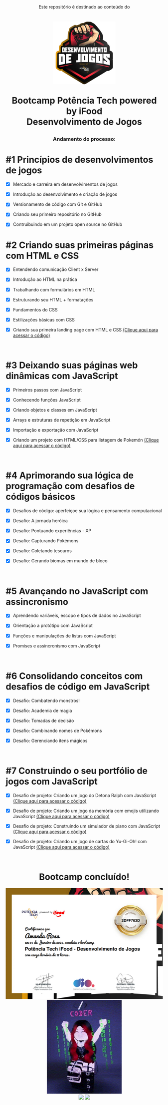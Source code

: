 <div align="center">
Este repositório é destinado ao conteúdo do 



<h1><img height="200vh" src="imagens/logo.png">

Bootcamp Potência Tech powered by iFood <br/> Desenvolvimento de Jogos</h1>

<h3> Andamento do processo:</h3>


</div>

# #1 Princípios de desenvolvimentos de jogos

  - [x] Mercado e carreira em desenvolvimentos de jogos

  - [x] Introdução ao desenvolvimento e criação de jogos

  - [x] Versionamento de código com Git e GitHub

  - [x] Criando seu primeiro repositório no GitHub

  - [x] Contruibuindo em um projeto open source no GitHub


# #2 Criando suas primeiras páginas com HTML e CSS

  - [x] Entendendo comunicação Client x Server

  - [x] Introdução ao HTML na prática

  - [x] Trabalhando com formulários em HTML

  - [x] Estruturando seu HTML + formatações

  - [x] Fundamentos do CSS

  - [x] Estilizações básicas com CSS
  
  - [x] Criando sua primeira landing page com HTML e CSS [(Clique aqui para acessar o código)](https://github.com/amandaiscoding/bootcamp-potencia-tech-powered-by-ifood/tree/main/landing-page)

  <br/>
 

# #3 Deixando suas páginas web dinâmicas com JavaScript

  - [x] Primeiros passos com JavaScript

  - [x] Conhecendo funções JavaScript

  - [x] Criando objetos e classes em JavaScript

  - [x] Arrays e estruturas de repetição em JavaScript

  - [x] Importação e exportação com JavaScript

  - [x] Criando um projeto com HTML/CSS para listagem de Pokemón [(Clique aqui para acessar o código)](https://github.com/amandaiscoding/bootcamp-potencia-tech-powered-by-ifood/tree/main/listagem-pokemons)

  <br/>

# #4 Aprimorando sua lógica de programação com desafios de códigos básicos

  - [x] Desafios de código: aperfeiçoe sua lógica e pensamento computacional

  - [x] Desafio: A jornada heróica

  - [x] Desafio: Pontuando experiências - XP

  - [x] Desafio: Capturando Pokémons
  
  - [x] Desafio: Coletando tesouros

  - [x] Desafio: Gerando biomas em mundo de bloco

 <br/>

# #5 Avançando no JavaScript com assincronismo

  - [x] Aprendendo variáveis, escopo e tipos de dados no JavaScript

  - [x] Orientação a protótipo com JavaScript

  - [x] Funções e manipulações de listas com JavaScript

  - [x] Promises e assincronismo com JavaScript
  
 <br/>

# #6 Consolidando conceitos com desafios de código em JavaScript

  - [x] Desafio: Combatendo monstros!

  - [x] Desafio: Academia de magia

  - [x] Desafio: Tomadas de decisão

  - [x] Desafio: Combinando nomes de Pokémons

  - [x] Desafio: Gerenciando itens mágicos

 <br/>

# #7 Construindo o seu portfólio de jogos com JavaScript

  - [x] Desafio de projeto: Criando um jogo do Detona Ralph com JavaScript [(Clique aqui para acessar o código)](https://github.com/amandaiscoding/bootcamp-potencia-tech-powered-by-ifood/tree/main/detona-ralph)

  - [x] Desafio de projeto: Criando um jogo da memória com emojis utilizando JavaScript [(Clique aqui para acessar o código)](https://github.com/amandaiscoding/bootcamp-potencia-tech-powered-by-ifood/tree/main/jogo-da-memoria)

  - [x] Desafio de projeto: Construindo um simulador de piano com JavaScript [(Clique aqui para acessar o código)](https://github.com/amandaiscoding/bootcamp-potencia-tech-powered-by-ifood/tree/main/piano)

  - [x] Desafio de projeto: Criando um jogo de cartas do Yu-Gi-Oh! com JavaScript [(Clique aqui para acessar o código)](https://github.com/amandaiscoding/bootcamp-potencia-tech-powered-by-ifood/tree/main/yu-gi-oh)

 <br/>

<div align="center">

# Bootcamp concluído!

<img src="./imagens/certificado.png">
<br>
  <img height="300vh" src="./imagens/roblox-happy.gif"><br><a href="www.linkedin.com/in/amandaiscoding"><img height="25vh" src="https://github.com/leticiapalaro/leticiapalaro/blob/main/linkedin.png?raw=true"></a>
  <a href = "amandahaggerty6@gmail.com"><img height="25vh" src="https://github.com/leticiapalaro/leticiapalaro/blob/main/contato.png?raw=true"></a><br>

</div>